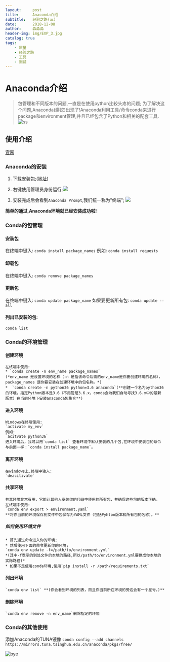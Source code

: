 ```yaml
---
layout:     post                   
title:      Anaconda介绍          
subtitle:   经验之路(三)
date:       2018-12-08            
author:     淼淼淼                   
header-img: img/EXP_3.jpg
catalog: true                       
tags:                               
    - 质量
    - 经验之路
    - 工具
    - 测试
---
```


# Anaconda介绍

>包管理和不同版本的问题,一直是在使用python比较头疼的问题;
>为了解决这个问题,Anaconda(蟒蛇)出现了!Anaconda利用工具/命令conda来进行package和environment管理,并且已经包含了Python和相关的配套工具.
> ![ss](https://www.anaconda.com/wp-content/themes/anaconda/images/logo-dark.png)

## 使用介绍

[官网](https://www.anaconda.com/)

### Anaconda的安装

1. 下载安装包;([地址](https://www.anaconda.com/download/#macos))

2. 右键使用管理员身份运行;![](https://ws1.sinaimg.cn/large/635e5891gy1fxzjydkgmpj20yi0m8k2l.jpg)

3. 安装完成后会看到`Anaconda Prompt`,我们统一称为"终端";
![](https://ws1.sinaimg.cn/large/635e5891gy1fxzjyrqdttj20da08cjvo.jpg)
  
  **简单的通过,Anaconda环境就已经安装成功啦!**

### Conda的包管理

#### 安装包

在终端中键入:
`conda install package_names`
例如:
`conda install requests`

#### 卸载包

在终端中键入:
`conda remove package_names`

#### 更新包

在终端中键入:
`conda update package_name`
如果要更新所有包:
`conda update --all`

#### 列出已安装的包:

`conda list`

### Conda的环境管理

#### 创建环境

    在终端中使用:
    * `conda create -n env_name package_names`
    (*env_name 是设置环境的名称（-n 是指该命令后面的env_name是你要创建环境的名称），package_names 是你要安装在创建环境中的包名称。*)
    *  `conda create -n python36 python=3.6 anaconda`(**创建一个名为python36的环境，指定Python版本是3.6（不用管是3.6.x，conda会为我们自动寻找3.6.x中的最新版本）在当前环境下安装anaconda包集合**)

#### 进入环境

    Windows在终端使用:
    `activate my_env`
    例如:
    `acitvate python36`
    进入环境后，我可以用`conda list` 查看环境中默认安装的几个包,在环境中安装包的命令与前面一样：`conda install package_name`。

#### 离开环境

    在windows上,终端中输入:
    `deacitivate`

#### 共享环境

    共享环境非常有用，它能让其他人安装你的代码中使用的所有包，并确保这些包的版本正确。
    在终端中使用:
    `conda env export > environment.yaml`
    **将你当前的环境保存到文件中包保存为YAML文件（包括Pyhton版本和所有包的名称）。**

##### 如何使用环境文件

    * 首先通过命令进入你的环境;
    * 然后使用下面的命令更新你的环境;
    `conda env update -f=/path/to/environment.yml`
    *(其中-f表示的到处文件的本地的路径,所以/path/to/environment.yml要换成你本地的实际路径)*
    * 如果不是使用conda环境,使用`pip install -r /path/requirements.txt`

#### 列出环境

    `conda env list` **(你会看到环境的列表，而且你当前所在环境的旁边会有一个星号。)**

#### 删除环境

    `conda env remove -n env_name`删除指定的环境

### Conda的其他使用

添加Anaconda的TUNA镜像
`conda config --add channels https://mirrors.tuna.tsinghua.edu.cn/anaconda/pkgs/free/`

![bye](https://ws1.sinaimg.cn/large/635e5891gy1fujhsw1ktnj21hc0u0n28.jpg)